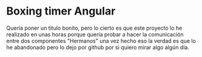 # Boxing timer Angular

Quería poner un titulo bonito, pero lo cierto es que este proyecto lo he realizado en unas horas porque quería probar a hacer la comunicación entre dos componentes "Hermanos" una vez hecho eso la verdad es que lo he abandonado pero lo dejo por github por si quiero mirar algo algún día.
